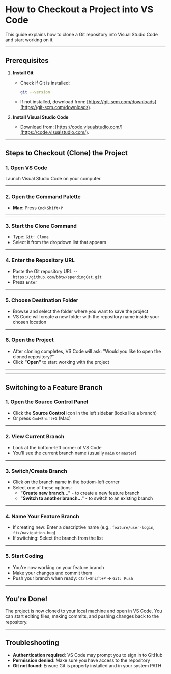 # How to Checkout a Project into VS Code
This guide explains how to clone a Git repository into Visual Studio Code and start working on it.

---

## Prerequisites
1. **Install Git**  
   - Check if Git is installed:  
     ```bash
     git --version
     ```
   - If not installed, download from: [https://git-scm.com/downloads](https://git-scm.com/downloads).

2. **Install Visual Studio Code**  
   - Download from: [https://code.visualstudio.com/](https://code.visualstudio.com/).

---

## Steps to Checkout (Clone) the Project

### 1. Open VS Code
Launch Visual Studio Code on your computer.

---

### 2. Open the Command Palette
- **Mac**: Press `Cmd+Shift+P`

---

### 3. Start the Clone Command
- Type: `Git: Clone`
- Select it from the dropdown list that appears

---

### 4. Enter the Repository URL
- Paste the Git repository URL -- `https://github.com/bbtw/spendingCat.git`
- Press `Enter`

---

### 5. Choose Destination Folder
- Browse and select the folder where you want to save the project
- VS Code will create a new folder with the repository name inside your chosen location

---

### 6. Open the Project
- After cloning completes, VS Code will ask: "Would you like to open the cloned repository?"
- Click **"Open"** to start working with the project

---

---

## Switching to a Feature Branch

### 1. Open the Source Control Panel
- Click the **Source Control** icon in the left sidebar (looks like a branch)
- Or press `Cmd+Shift+G` (Mac)

---

### 2. View Current Branch
- Look at the bottom-left corner of VS Code
- You'll see the current branch name (usually `main` or `master`)

---

### 3. Switch/Create Branch
- Click on the branch name in the bottom-left corner
- Select one of these options:
  - **"Create new branch..."** - to create a new feature branch
  - **"Switch to another branch..."** - to switch to an existing branch

---

### 4. Name Your Feature Branch
- If creating new: Enter a descriptive name (e.g., `feature/user-login`, `fix/navigation-bug`)
- If switching: Select the branch from the list

---

### 5. Start Coding
- You're now working on your feature branch
- Make your changes and commit them
- Push your branch when ready: `Ctrl+Shift+P` → `Git: Push`

---

## You're Done!
The project is now cloned to your local machine and open in VS Code. You can start editing files, making commits, and pushing changes back to the repository.

---

## Troubleshooting
- **Authentication required**: VS Code may prompt you to sign in to GitHub
- **Permission denied**: Make sure you have access to the repository
- **Git not found**: Ensure Git is properly installed and in your system PATH
